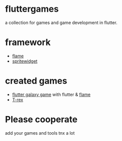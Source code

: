 # fluttergames
a collection for games and game development in flutter.

# framework
- [flame](https://github.com/luanpotter/flame)
- [spritewidget](https://github.com/spritewidget/spritewidget) 


# created games
 - [flutter galaxy game](https://github.com/GeekyAnts/flutter-galaxy-game) with flutter & [flame](https://github.com/luanpotter/flame)
 - [T-rex](https://github.com/renancaraujo/trex-flame)



# Please cooperate
add your games and tools 
tnx a lot
